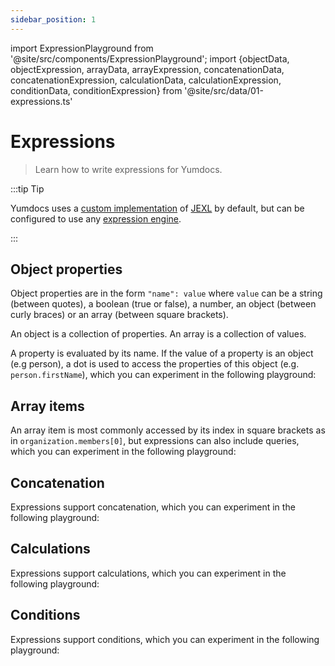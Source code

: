 ```yaml
---
sidebar_position: 1
---
```


import ExpressionPlayground from '@site/src/components/ExpressionPlayground';
import {objectData, objectExpression, arrayData, arrayExpression, concatenationData, concatenationExpression, calculationData, calculationExpression, conditionData, conditionExpression} from '@site/src/data/01-expressions.ts'

# Expressions

> Learn how to write expressions for Yumdocs.

:::tip Tip

Yumdocs uses a [custom implementation](https://www.npmjs.com/package/jexl) of
[JEXL](https://commons.apache.org/proper/commons-jexl/) by default,
but can be configured to use any [expression engine](../extensions/05-expression-engine.md).

:::

## Object properties

Object properties are in the form `"name": value` where `value` can be a string (between quotes),
a boolean (true or false), a number, an object (between curly braces) or an array (between square brackets).

An object is a collection of properties. An array is a collection of values.

A property is evaluated by its name. If the value of a property is an object (e.g person), a dot is used to access
the properties of this object (e.g. `person.firstName`), which you can experiment in the following playground:

<ExpressionPlayground data={objectData} expression={objectExpression} height="260px"></ExpressionPlayground>

## Array items

An array item is most commonly accessed by its index in square brackets as in `organization.members[0]`,
but expressions can also include queries, which you can experiment in the following playground:

<ExpressionPlayground data={arrayData} expression={arrayExpression} height="260px"></ExpressionPlayground>

## Concatenation

Expressions support concatenation, which you can experiment in the following playground:

<ExpressionPlayground data={concatenationData} expression={concatenationExpression} height="260px"></ExpressionPlayground>

## Calculations

Expressions support calculations, which you can experiment in the following playground:

<ExpressionPlayground data={calculationData} expression={calculationExpression} height="120px"></ExpressionPlayground>

## Conditions

Expressions support conditions, which you can experiment in the following playground:

<ExpressionPlayground data={conditionData} expression={conditionExpression} height="120px"></ExpressionPlayground>
